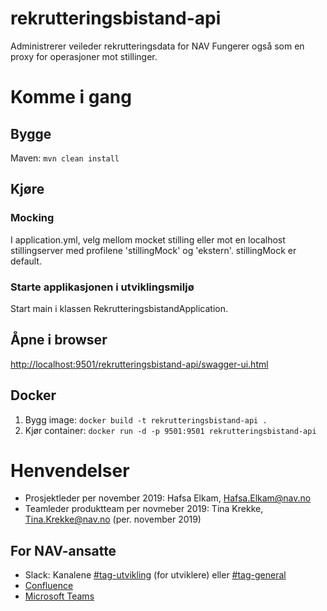 # rekrutteringsbistand-api

Administrerer veileder rekrutteringsdata for NAV
Fungerer også som en proxy for operasjoner mot stillinger.


# Komme i gang
## Bygge
Maven: `mvn clean install`

## Kjøre
### Mocking
I application.yml, velg mellom mocket stilling eller mot en localhost stillingserver med profilene 'stillingMock' og 'ekstern'.
stillingMock er default.

### Starte applikasjonen i utviklingsmiljø
Start main i klassen RekrutteringsbistandApplication. 

## Åpne i browser
[http://localhost:9501/rekrutteringsbistand-api/swagger-ui.html](http://localhost:9501/rekrutteringsbistand-api/swagger-ui.html)

## Docker
1. Bygg image: `docker build -t rekrutteringsbistand-api .`
2. Kjør container: `docker run -d -p 9501:9501 rekrutteringsbistand-api`


# Henvendelser

* Prosjektleder per november 2019: Hafsa Elkam, Hafsa.Elkam@nav.no 
* Teamleder produktteam per novmeber 2019: Tina Krekke, Tina.Krekke@nav.no (per. november 2019)

## For NAV-ansatte

* Slack: Kanalene [#tag-utvikling](https://nav-it.slack.com/archives/CD4MES6BB) (for utviklere) eller [#tag-general](https://nav-it.slack.com/archives/CCM649PDH)
* [Confluence](https://confluence.adeo.no/x/GdBxDw)
* [Microsoft Teams](https://teams.microsoft.com/l/team/19%3af272e8d7060f48b19d2c40af46947228%40thread.skype/conversations?groupId=5296beb6-98bf-48d1-a3a5-089f57670a4d&tenantId=62366534-1ec3-4962-8869-9b5535279d0b)
